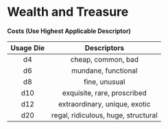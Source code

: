 # Wealth and Treasure

**Costs (Use Highest Applicable Descriptor)**

| Usage Die | Descriptors |
| :---: | :---: |
| d4 | cheap, common, bad | 
| d6 | mundane, functional | 
| d8 | fine, unusual | 
| d10 | exquisite, rare, proscribed | 
| d12 | extraordinary, unique, exotic | 
| d20 | regal, ridiculous, huge, structural | 